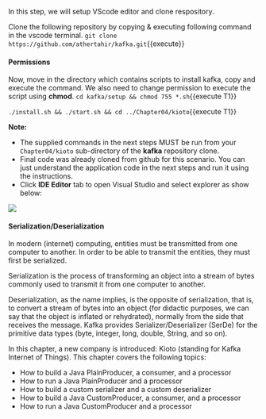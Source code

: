 In this step, we will setup VScode editor and clone respository.

Clone the following repository by copying & executing following command in the vscode terminal.
`git clone https://github.com/athertahir/kafka.git`{{execute}}

#### Permissions
Now, move in the directory which contains scripts to install kafka, copy and execute the command. We also need to change permission to execute the script using **chmod**.
`cd kafka/setup && chmod 755 *.sh`{{execute T1}} 

`./install.sh && ./start.sh && cd ../Chapter04/kioto`{{execute T1}} 

**Note:**
- The supplied commands in the next steps MUST be run from your `Chapter04/kioto` sub-directory of the **kafka** repository clone.
- Final code was already cloned from github for this scenario. You can just understand the application code in the next steps and run it using the instructions.
- Click **IDE Editor** tab to open Visual Studio and select explorer as show below:

![](https://github.com/fenago/katacoda-scenarios/raw/master/apache-kafka/1.JPG)

#### Serialization/Deserialization
In modern (internet) computing, entities must be transmitted from one computer to another. In order to be able to transmit the entities, they must first be serialized.

Serialization is the process of transforming an object into a stream of bytes commonly used to transmit it from one computer to another.

Deserialization, as the name implies, is the opposite of serialization, that is, to convert a stream of bytes into an object (for didactic purposes, we can say that the object is inflated or rehydrated), normally from the side that receives the message. Kafka provides Serializer/Deserializer (SerDe) for the primitive data types (byte, integer, long, double, String, and so on).

In this chapter, a new company is introduced: Kioto (standing for Kafka Internet of Things). This chapter covers the following topics:

- How to build a Java PlainProducer, a consumer, and a processor
- How to run a Java PlainProducer and a processor
- How to build a custom serializer and a custom deserializer
- How to build a Java CustomProducer, a consumer, and a processor
- How to run a Java CustomProducer and a processor